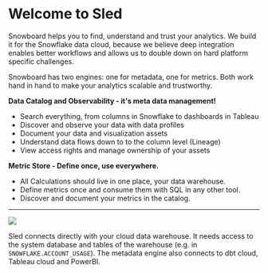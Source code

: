 # Welcome to Sled

Snowboard helps you to find, understand and trust your analytics. We build it for the Snowflake data cloud, because we believe deep integration enables better workflows and allows us to double down on hard platform specific challenges.&#x20;

Snowboard has two engines: one for metadata, one for metrics. Both work hand in hand to make your analytics scalable and trustworthy.&#x20;

**Data Catalog and Observability - it's meta data management!**

* Search everything, from columns in Snowflake to dashboards in Tableau
* Discover and observe your data with data profiles
* Document your data and visualization assets
* Understand data flows down to to the column level (Lineage)
* View access rights and manage ownership of your assets

**Metric Store - Define once, use everywhere.**&#x20;

* All Calculations should live in one place, your data warehouse.&#x20;
* Define metrics once and consume them with SQL in any other tool.&#x20;
* Discover and document your metrics in the catalog.&#x20;

****

![](.gitbook/assets/overview\_architecture.png)

Sled connects directly with your cloud data warehouse. It needs access to the system database and tables of the warehouse (e.g. in `SNOWFLAKE.ACCOUNT_USAGE`). The metadata engine also connects to dbt cloud, Tableau cloud and PowerBI.&#x20;

